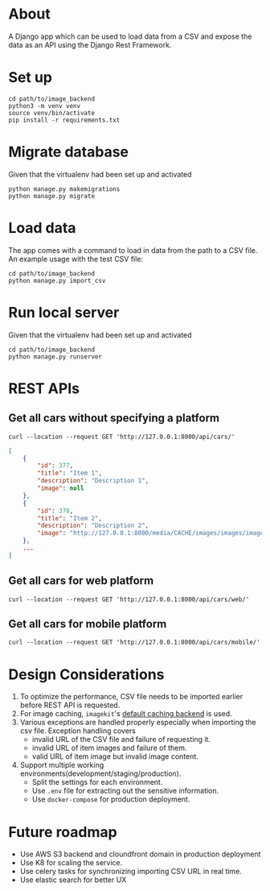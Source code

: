 # About
A Django app  which can be used to load data from a CSV and expose the data as an API using the Django Rest Framework.

# Set up
```shell
cd path/to/image_backend
python3 -m venv venv
source venv/bin/activate
pip install -r requirements.txt
```

# Migrate database
Given that the virtualenv had been set up and activated
```shell
python manage.py makemigrations
python manage.py migrate
```

# Load data
The app comes with a command to load in data from the path to a CSV file. An example usage with the test CSV file:
```shell
cd path/to/image_backend
python manage.py import_csv
```

# Run local server
Given that the virtualenv had been set up and activated
```shell
cd path/to/image_backend
python manage.py runserver
```

# REST APIs
## Get all cars without specifying a platform
```shell
curl --location --request GET 'http://127.0.0.1:8000/api/cars/'
```
```json
[
    {
        "id": 377,
        "title": "Item 1",
        "description": "Description 1",
        "image": null
    },
    {
        "id": 378,
        "title": "Item 2",
        "description": "Description 2",
        "image": "http://127.0.0.1:8000/media/CACHE/images/images/image_378/c98dd104e7926f6bf7f7f4d178a055da.jpg"
    },
    ...
]
```

## Get all cars for web platform
```shell
curl --location --request GET 'http://127.0.0.1:8000/api/cars/web/'
```

## Get all cars for mobile platform
```shell
curl --location --request GET 'http://127.0.0.1:8000/api/cars/mobile/'
```

# Design Considerations
1. To optimize the performance, CSV file needs to be imported earlier before REST API is requested.
2. For image caching, `imagekit`'s [default caching backend](https://django-imagekit.readthedocs.io/en/latest/caching.html) is used.
3. Various exceptions are handled properly especially when importing the csv file. Exception handling covers
   * invalid URL of the CSV file and failure of requesting it.
   * invalid URL of item images and failure of them.
   * valid URL of item image but invalid image content.
4. Support multiple working environments(development/staging/production).
   * Split the settings for each environment.
   * Use `.env` file for extracting out the sensitive information.
   * Use `docker-compose` for production deployment.

# Future roadmap
* Use AWS S3 backend and cloundfront domain in production deployment
* Use K8 for scaling the service.
* Use celery tasks for synchronizing importing CSV URL in real time.
* Use elastic search for better UX
